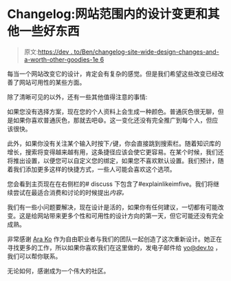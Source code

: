 # Changelog:网站范围内的设计变更和其他一些好东西

> 原文:[https://dev . to/Ben/changelog-site-wide-design-changes-and-a-worth-other-goodies-1e 6](https://dev.to/ben/changelog-site-wide-design-changes-and-a-few-other-goodies-1e6)

每当一个网站改变它的设计，肯定会有复杂的感觉。但是我们希望这些改变已经改善了网站可用性的某些方面。

除了清晰可见的以外，还有一些其他值得注意的事情:

如果您没有选择方案，现在您的个人资料上会生成一种颜色。普通灰色很无聊，但是如果你喜欢普通灰色，那就去吧😄。这一变化还没有完全推广到每个人，但应该很快。

此外，如果你没有关注某个输入时按下`/`键，你会直接跳到搜索栏。随着知识库的增长，搜索将变得越来越有用，这条捷径应该会使它更容易。在某个时候，我们还将推出设置，以便您可以自定义您的绑定，如果您不喜欢默认设置。我们预计，随着我们添加更多这样的快捷方式，一些人可能会喜欢这个选项。

您会看到主页现在在右侧栏的# discuss 下包含了#explainlikeimfive。我们将继续尝试在最适合消费和讨论的时候提出*内容。*

我们有一些小问题要解决，现在设计是活的，如果你有任何建议，一切都有可能改变。这是给网站带来更多个性和可用性的设计方向的第一天，但它可能还没有完全成熟。

非常感谢 [Ara Ko](https://dev.to/arakodesigner) 作为自由职业者与我们的团队一起创造了这次重新设计。她正在寻找更多的工作，所以如果你喜欢我们在这里做的，发电子邮件给 [yo@dev.to](mailto:yo@dev.to) ，我们可以帮你联系。

无论如何，感谢成为一个伟大的社区。